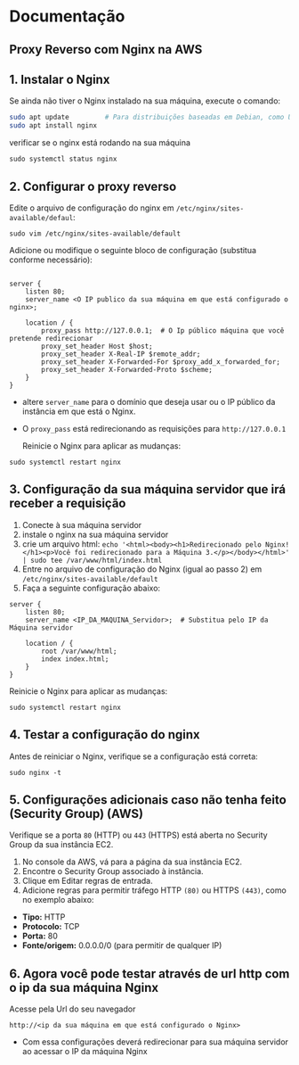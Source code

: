 # Documentação 

## Proxy Reverso com Nginx na AWS

## 1. Instalar o Nginx

Se ainda não tiver o Nginx instalado na sua máquina, execute o comando:

```bash
sudo apt update         # Para distribuições baseadas em Debian, como Ubuntu
sudo apt install nginx
```

verificar se o nginx está rodando na sua máquina
```
sudo systemctl status nginx 
```

## 2. Configurar o proxy reverso

Edite o arquivo de configuração do nginx em ```/etc/nginx/sites-available/defaul```:
```
sudo vim /etc/nginx/sites-available/default
```

Adicione ou modifique o seguinte bloco de configuração (substitua conforme necessário):

```

server {
    listen 80;
    server_name <O IP publico da sua máquina em que está configurado o nginx>;

    location / {
        proxy_pass http://127.0.0.1;  # O Ip público máquina que você pretende redirecionar
        proxy_set_header Host $host;
        proxy_set_header X-Real-IP $remote_addr;
        proxy_set_header X-Forwarded-For $proxy_add_x_forwarded_for;
        proxy_set_header X-Forwarded-Proto $scheme;
    }
}
```

- altere ```server_name```  para o domínio que deseja usar ou o IP público da instância em que está o Nginx.
- O ```proxy_pass```  está redirecionando as requisições para ```http://127.0.0.1```

  Reinicie o Nginx para aplicar as mudanças:
```
sudo systemctl restart nginx
```

## 3. Configuração da sua máquina servidor que irá receber a requisição

1) Conecte à sua máquina servidor
2) instale o nginx na sua máquina servidor
3) crie um arquivo html: ``` echo '<html><body><h1>Redirecionado pelo Nginx!</h1><p>Você foi redirecionado para a Máquina 3.</p></body></html>' | sudo tee /var/www/html/index.html ```
4) Entre no arquivo de configuração do Nginx (igual ao passo 2) em ```/etc/nginx/sites-available/default```
5) Faça a seguinte configuração abaixo:
```
server {
    listen 80;
    server_name <IP_DA_MAQUINA_Servidor>;  # Substitua pelo IP da Máquina servidor

    location / {
        root /var/www/html;
        index index.html;
    }
}

```

Reinicie o Nginx para aplicar as mudanças:
```
sudo systemctl restart nginx
```

## 4. Testar a configuração do nginx

Antes de reiniciar o Nginx, verifique se a configuração está correta:

```
sudo nginx -t
```

## 5.  Configurações adicionais caso não tenha feito (Security Group) (AWS)

Verifique se a porta ```80``` (HTTP) ou ```443``` (HTTPS) está aberta no Security Group da sua instância EC2.

1) No console da AWS, vá para a página da sua instância EC2.
2) Encontre o Security Group associado à instância.
3) Clique em Editar regras de entrada.
4) Adicione regras para permitir tráfego HTTP ```(80)``` ou HTTPS ```(443)```, como no exemplo abaixo:
- <strong>Tipo:</strong> HTTP
- <strong>Protocolo:</strong> TCP
- <strong>Porta:</strong> 80
- <strong>Fonte/origem:</strong>  0.0.0.0/0 (para permitir de qualquer IP)

## 6. Agora você pode testar através de url http com o ip da sua máquina Nginx
Acesse pela Url do seu navegador

```
http://<ip da sua máquina em que está configurado o Nginx>
```

- Com essa configurações deverá redirecionar para sua máquina servidor ao acessar o IP da máquina Nginx
